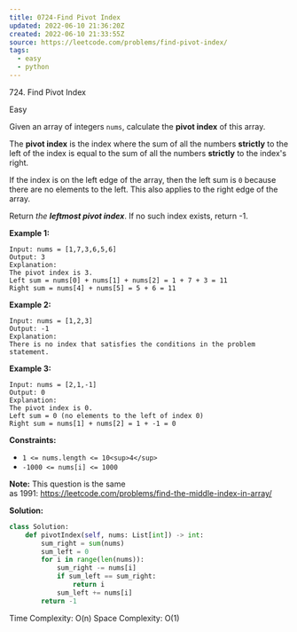 ```yaml
---
title: 0724-Find Pivot Index
updated: 2022-06-10 21:36:20Z
created: 2022-06-10 21:33:55Z
source: https://leetcode.com/problems/find-pivot-index/
tags:
  - easy
  - python
---
```


724\. Find Pivot Index

Easy

Given an array of integers `nums`, calculate the **pivot index** of this array.

The **pivot index** is the index where the sum of all the numbers **strictly** to the left of the index is equal to the sum of all the numbers **strictly** to the index's right.

If the index is on the left edge of the array, then the left sum is `0` because there are no elements to the left. This also applies to the right edge of the array.

Return *the **leftmost pivot index***. If no such index exists, return -1.

**Example 1:**

```
Input: nums = [1,7,3,6,5,6]
Output: 3
Explanation:
The pivot index is 3.
Left sum = nums[0] + nums[1] + nums[2] = 1 + 7 + 3 = 11
Right sum = nums[4] + nums[5] = 5 + 6 = 11

```

**Example 2:**

```
Input: nums = [1,2,3]
Output: -1
Explanation:
There is no index that satisfies the conditions in the problem statement.
```

**Example 3:**

```
Input: nums = [2,1,-1]
Output: 0
Explanation:
The pivot index is 0.
Left sum = 0 (no elements to the left of index 0)
Right sum = nums[1] + nums[2] = 1 + -1 = 0

```

**Constraints:**

- `1 <= nums.length <= 10<sup>4</sup>`
- `-1000 <= nums[i] <= 1000`

**Note:** This question is the same as 1991: https://leetcode.com/problems/find-the-middle-index-in-array/

**Solution:**
```python
class Solution:
    def pivotIndex(self, nums: List[int]) -> int:
        sum_right = sum(nums)
        sum_left = 0
        for i in range(len(nums)):
            sum_right -= nums[i]
            if sum_left == sum_right:
                return i
            sum_left += nums[i]
        return -1
```
Time Complexity: O(n)
Space Complexity: O(1)